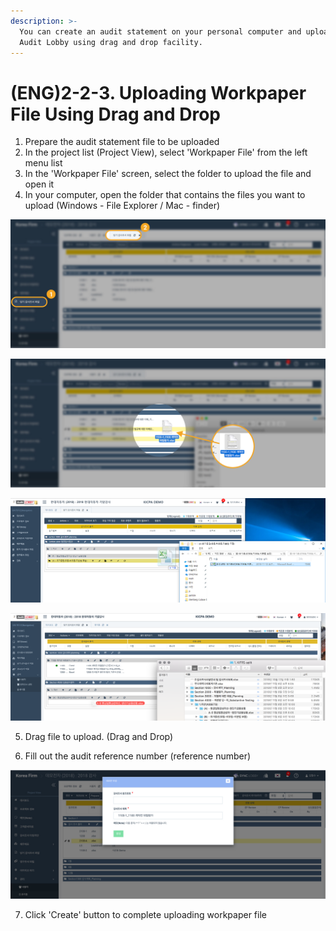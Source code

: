 ```yaml
---
description: >-
  You can create an audit statement on your personal computer and upload it to
  Audit Lobby using drag and drop facility.
---
```


# \(ENG\)2-2-3. Uploading Workpaper File Using Drag and Drop

1. Prepare the audit statement file to be uploaded
2. In the project list \(Project View\), select 'Workpaper File' from the left menu list
3. In the 'Workpaper File' screen, select the folder to upload the file and open it
4. In your computer, open the folder that contains the files you want to upload \(Windows - File Explorer / Mac - finder\)

![](../../../../.gitbook/assets/2-2-2-upload_file_drag_drop_1-1.jpg)

![](../../../../.gitbook/assets/2-2-2-upload_file_drag_drop_2-1.jpg)

![Drag and drop file from Window-File Explorer to Audit Lobby Workpaper File](../../../../.gitbook/assets/undefined.PNG)

![Drag and drop file from Mac-Finder to Audit Lobby Workpaper File](../../../../.gitbook/assets/2018-11-12-10.56.39.png)

5. Drag file to upload. \(Drag and Drop\)‌

6. Fill out the audit reference number \(reference number\)

![](../../../../.gitbook/assets/2-2-2-upload_file_drag_drop_3.jpg)

7. Click 'Create' button to complete uploading workpaper file


